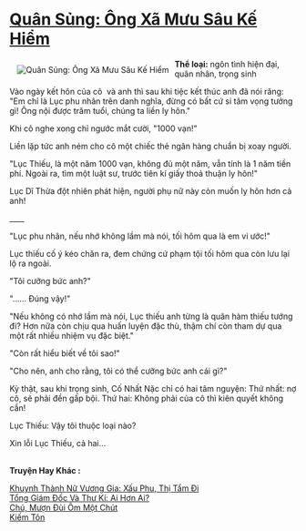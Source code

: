 <a href="https://utruyen.com/truyen/quan-sung-ong-xa-muu-sau-ke-hiem/16795/" title="Quân Sủng: Ông Xã Mưu Sâu Kế Hiểm"><h1>Quân Sủng: Ông Xã Mưu Sâu Kế Hiểm</h1></a><div style="display:table"><img align="right" style="float: left; padding: 10px;" src="https://utruyen.com/images/story/200x260/quan-sung-ong-xa-muu-sau-ke-hiem.jpg" alt="Quân Sủng: Ông Xã Mưu Sâu Kế Hiểm"><b>Thể loại: </b>ngôn tình hiện đại, quân nhân, trọng sinh <p></p>Vào ngày kết hôn của cô  và anh thì sau khi tiệc kết thúc anh đã nói răng: "Em chỉ là Lục phu nhân trên danh nghĩa, đừng có bất cứ si tâm vọng tưởng gì! Ông nội được trăm tuổi, chúng ta liền ly hôn."<p></p>Khi cô nghe xong chỉ ngước mắt cười, "1000 vạn!"<p></p>Liền lặp tức anh ném cho cô một chiếc thẻ ngân hàng chuẩn bị xoay người.<p></p>"Lục Thiếu, là một năm 1000 vạn, không đủ một năm, vẫn tính là 1 năm tiền phí. Ngoài ra, tìm một luật sư, trước tiên kí giấy thoả thuận ly hôn!"<p></p>Lục Dĩ Thừa đột nhiên phát hiện, người phụ nữ này còn muốn ly hôn hơn cả anh!<p></p>____<p></p>"Lục phu nhân, nếu nhớ không lầm mà nói, tối hôm qua là em vi ước!"<p></p>Lục thiếu cố ý kéo chăn ra, đem chứng cứ phạm tội tối hôm qua còn lưu lại lộ ra ngoài.<p></p>"Tôi cưỡng bức anh?"<p></p>"...... Đúng vậy!"<p></p>"Nếu không có nhớ lầm mà nói, Lục thiếu anh từng là quân hàm thiếu tướng đi? Hơn nữa còn chịu qua huấn luyện đặc thù, thậm chí còn tham dự qua một rất nhiều nhiệm vụ đặc biệt."<p></p>"Còn rất hiểu biết về tôi sao!" <p></p>"Cho nên, anh cho rằng, tôi có thể cưỡng bức anh cái gì?"<p></p>Kỳ thật, sau khi trọng sinh, Cố Nhất Nặc chỉ có hai tâm nguyện: Thứ nhất: nợ cô, sẽ phải đền gấp bội. Thứ hai: Không phải của cô thì kiên quyết không cần!<p></p>Lục Thiếu: Vậy tôi thuộc loại nào?<p></p>Xin lỗi Lục Thiếu, cả hai...</div><p><br><b>Truyện Hay Khác :</b></p><a href="https://utruyen.com/truyen/khuynh-thanh-nu-vuong-gia-xau-phu-thi-tam-di/19211/" alt="Khuynh Thành Nữ Vương Gia: Xấu Phu, Thị Tẩm Đi">Khuynh Thành Nữ Vương Gia: Xấu Phu, Thị Tẩm Đi</a><br/><a href="https://truyenngontinhay.wordpress.com/2019/10/03/tong-giam-doc-va-thu-ki-ai-hon-ai/" alt="Tổng Giám Đốc Và Thư Kí: Ai Hơn Ai?">Tổng Giám Đốc Và Thư Kí: Ai Hơn Ai?</a><br/><a href="https://github.com/quanluxury/ngontinhhot/tree/master/truyenhay/19518/" alt="Chú, Mượn Đùi Ôm Một Chút">Chú, Mượn Đùi Ôm Một Chút</a><br/><a href="https://truyenngontinhay.wordpress.com/2019/10/03/kiem-ton/" alt="Kiếm Tôn">Kiếm Tôn</a><br/>